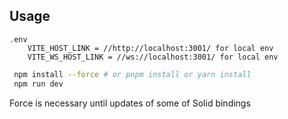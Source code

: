 ## Usage

```
.env
    VITE_HOST_LINK = //http://localhost:3001/ for local env
    VITE_WS_HOST_LINK = //ws://localhost:3001/ for local env
```

```bash
 npm install --force # or pnpm install or yarn install
 npm run dev
```

Force is necessary until updates of some of Solid bindings
